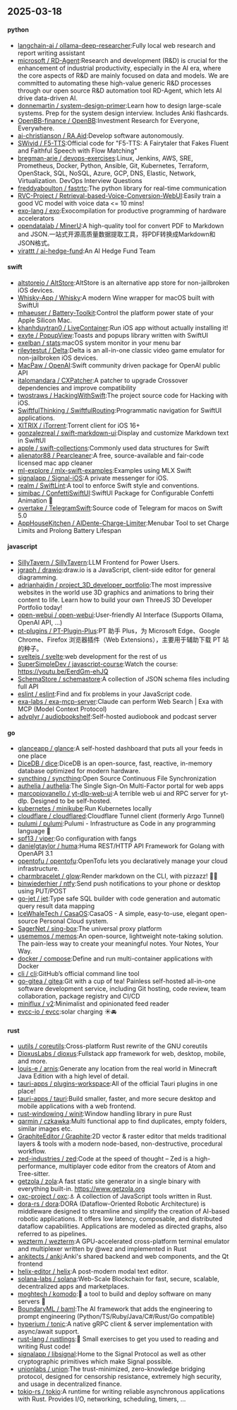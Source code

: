 ## 2025-03-18

#### python
* [langchain-ai / ollama-deep-researcher](https://github.com/langchain-ai/ollama-deep-researcher):Fully local web research and report writing assistant
* [microsoft / RD-Agent](https://github.com/microsoft/RD-Agent):Research and development (R&D) is crucial for the enhancement of industrial productivity, especially in the AI era, where the core aspects of R&D are mainly focused on data and models. We are committed to automating these high-value generic R&D processes through our open source R&D automation tool RD-Agent, which lets AI drive data-driven AI.
* [donnemartin / system-design-primer](https://github.com/donnemartin/system-design-primer):Learn how to design large-scale systems. Prep for the system design interview. Includes Anki flashcards.
* [OpenBB-finance / OpenBB](https://github.com/OpenBB-finance/OpenBB):Investment Research for Everyone, Everywhere.
* [ai-christianson / RA.Aid](https://github.com/ai-christianson/RA.Aid):Develop software autonomously.
* [SWivid / F5-TTS](https://github.com/SWivid/F5-TTS):Official code for "F5-TTS: A Fairytaler that Fakes Fluent and Faithful Speech with Flow Matching"
* [bregman-arie / devops-exercises](https://github.com/bregman-arie/devops-exercises):Linux, Jenkins, AWS, SRE, Prometheus, Docker, Python, Ansible, Git, Kubernetes, Terraform, OpenStack, SQL, NoSQL, Azure, GCP, DNS, Elastic, Network, Virtualization. DevOps Interview Questions
* [freddyaboulton / fastrtc](https://github.com/freddyaboulton/fastrtc):The python library for real-time communication
* [RVC-Project / Retrieval-based-Voice-Conversion-WebUI](https://github.com/RVC-Project/Retrieval-based-Voice-Conversion-WebUI):Easily train a good VC model with voice data <= 10 mins!
* [exo-lang / exo](https://github.com/exo-lang/exo):Exocompilation for productive programming of hardware accelerators
* [opendatalab / MinerU](https://github.com/opendatalab/MinerU):A high-quality tool for convert PDF to Markdown and JSON.一站式开源高质量数据提取工具，将PDF转换成Markdown和JSON格式。
* [virattt / ai-hedge-fund](https://github.com/virattt/ai-hedge-fund):An AI Hedge Fund Team

#### swift
* [altstoreio / AltStore](https://github.com/altstoreio/AltStore):AltStore is an alternative app store for non-jailbroken iOS devices.
* [Whisky-App / Whisky](https://github.com/Whisky-App/Whisky):A modern Wine wrapper for macOS built with SwiftUI
* [mhaeuser / Battery-Toolkit](https://github.com/mhaeuser/Battery-Toolkit):Control the platform power state of your Apple Silicon Mac.
* [khanhduytran0 / LiveContainer](https://github.com/khanhduytran0/LiveContainer):Run iOS app without actually installing it!
* [exyte / PopupView](https://github.com/exyte/PopupView):Toasts and popups library written with SwiftUI
* [exelban / stats](https://github.com/exelban/stats):macOS system monitor in your menu bar
* [rileytestut / Delta](https://github.com/rileytestut/Delta):Delta is an all-in-one classic video game emulator for non-jailbroken iOS devices.
* [MacPaw / OpenAI](https://github.com/MacPaw/OpenAI):Swift community driven package for OpenAI public API
* [italomandara / CXPatcher](https://github.com/italomandara/CXPatcher):A patcher to upgrade Crossover dependencies and improve compatibility
* [twostraws / HackingWithSwift](https://github.com/twostraws/HackingWithSwift):The project source code for Hacking with iOS.
* [SwiftfulThinking / SwiftfulRouting](https://github.com/SwiftfulThinking/SwiftfulRouting):Programmatic navigation for SwiftUI applications.
* [XITRIX / iTorrent](https://github.com/XITRIX/iTorrent):Torrent client for iOS 16+
* [gonzalezreal / swift-markdown-ui](https://github.com/gonzalezreal/swift-markdown-ui):Display and customize Markdown text in SwiftUI
* [apple / swift-collections](https://github.com/apple/swift-collections):Commonly used data structures for Swift
* [alienator88 / Pearcleaner](https://github.com/alienator88/Pearcleaner):A free, source-available and fair-code licensed mac app cleaner
* [ml-explore / mlx-swift-examples](https://github.com/ml-explore/mlx-swift-examples):Examples using MLX Swift
* [signalapp / Signal-iOS](https://github.com/signalapp/Signal-iOS):A private messenger for iOS.
* [realm / SwiftLint](https://github.com/realm/SwiftLint):A tool to enforce Swift style and conventions.
* [simibac / ConfettiSwiftUI](https://github.com/simibac/ConfettiSwiftUI):SwiftUI Package for Configurable Confetti Animation 🎉
* [overtake / TelegramSwift](https://github.com/overtake/TelegramSwift):Source code of Telegram for macos on Swift 5.0
* [AppHouseKitchen / AlDente-Charge-Limiter](https://github.com/AppHouseKitchen/AlDente-Charge-Limiter):Menubar Tool to set Charge Limits and Prolong Battery Lifespan

#### javascript
* [SillyTavern / SillyTavern](https://github.com/SillyTavern/SillyTavern):LLM Frontend for Power Users.
* [jgraph / drawio](https://github.com/jgraph/drawio):draw.io is a JavaScript, client-side editor for general diagramming.
* [adrianhajdin / project_3D_developer_portfolio](https://github.com/adrianhajdin/project_3D_developer_portfolio):The most impressive websites in the world use 3D graphics and animations to bring their content to life. Learn how to build your own ThreeJS 3D Developer Portfolio today!
* [open-webui / open-webui](https://github.com/open-webui/open-webui):User-friendly AI Interface (Supports Ollama, OpenAI API, ...)
* [pt-plugins / PT-Plugin-Plus](https://github.com/pt-plugins/PT-Plugin-Plus):PT 助手 Plus，为 Microsoft Edge、Google Chrome、Firefox 浏览器插件（Web Extensions），主要用于辅助下载 PT 站的种子。
* [sveltejs / svelte](https://github.com/sveltejs/svelte):web development for the rest of us
* [SuperSimpleDev / javascript-course](https://github.com/SuperSimpleDev/javascript-course):Watch the course: https://youtu.be/EerdGm-ehJQ
* [SchemaStore / schemastore](https://github.com/SchemaStore/schemastore):A collection of JSON schema files including full API
* [eslint / eslint](https://github.com/eslint/eslint):Find and fix problems in your JavaScript code.
* [exa-labs / exa-mcp-server](https://github.com/exa-labs/exa-mcp-server):Claude can perform Web Search | Exa with MCP (Model Context Protocol)
* [advplyr / audiobookshelf](https://github.com/advplyr/audiobookshelf):Self-hosted audiobook and podcast server

#### go
* [glanceapp / glance](https://github.com/glanceapp/glance):A self-hosted dashboard that puts all your feeds in one place
* [DiceDB / dice](https://github.com/DiceDB/dice):DiceDB is an open-source, fast, reactive, in-memory database optimized for modern hardware.
* [syncthing / syncthing](https://github.com/syncthing/syncthing):Open Source Continuous File Synchronization
* [authelia / authelia](https://github.com/authelia/authelia):The Single Sign-On Multi-Factor portal for web apps
* [marcopiovanello / yt-dlp-web-ui](https://github.com/marcopiovanello/yt-dlp-web-ui):A terrible web ui and RPC server for yt-dlp. Designed to be self-hosted.
* [kubernetes / minikube](https://github.com/kubernetes/minikube):Run Kubernetes locally
* [cloudflare / cloudflared](https://github.com/cloudflare/cloudflared):Cloudflare Tunnel client (formerly Argo Tunnel)
* [pulumi / pulumi](https://github.com/pulumi/pulumi):Pulumi - Infrastructure as Code in any programming language 🚀
* [spf13 / viper](https://github.com/spf13/viper):Go configuration with fangs
* [danielgtaylor / huma](https://github.com/danielgtaylor/huma):Huma REST/HTTP API Framework for Golang with OpenAPI 3.1
* [opentofu / opentofu](https://github.com/opentofu/opentofu):OpenTofu lets you declaratively manage your cloud infrastructure.
* [charmbracelet / glow](https://github.com/charmbracelet/glow):Render markdown on the CLI, with pizzazz! 💅🏻
* [binwiederhier / ntfy](https://github.com/binwiederhier/ntfy):Send push notifications to your phone or desktop using PUT/POST
* [go-jet / jet](https://github.com/go-jet/jet):Type safe SQL builder with code generation and automatic query result data mapping
* [IceWhaleTech / CasaOS](https://github.com/IceWhaleTech/CasaOS):CasaOS - A simple, easy-to-use, elegant open-source Personal Cloud system.
* [SagerNet / sing-box](https://github.com/SagerNet/sing-box):The universal proxy platform
* [usememos / memos](https://github.com/usememos/memos):An open-source, lightweight note-taking solution. The pain-less way to create your meaningful notes. Your Notes, Your Way.
* [docker / compose](https://github.com/docker/compose):Define and run multi-container applications with Docker
* [cli / cli](https://github.com/cli/cli):GitHub’s official command line tool
* [go-gitea / gitea](https://github.com/go-gitea/gitea):Git with a cup of tea! Painless self-hosted all-in-one software development service, including Git hosting, code review, team collaboration, package registry and CI/CD
* [miniflux / v2](https://github.com/miniflux/v2):Minimalist and opinionated feed reader
* [evcc-io / evcc](https://github.com/evcc-io/evcc):solar charging ☀️🚘

#### rust
* [uutils / coreutils](https://github.com/uutils/coreutils):Cross-platform Rust rewrite of the GNU coreutils
* [DioxusLabs / dioxus](https://github.com/DioxusLabs/dioxus):Fullstack app framework for web, desktop, mobile, and more.
* [louis-e / arnis](https://github.com/louis-e/arnis):Generate any location from the real world in Minecraft Java Edition with a high level of detail.
* [tauri-apps / plugins-workspace](https://github.com/tauri-apps/plugins-workspace):All of the official Tauri plugins in one place!
* [tauri-apps / tauri](https://github.com/tauri-apps/tauri):Build smaller, faster, and more secure desktop and mobile applications with a web frontend.
* [rust-windowing / winit](https://github.com/rust-windowing/winit):Window handling library in pure Rust
* [qarmin / czkawka](https://github.com/qarmin/czkawka):Multi functional app to find duplicates, empty folders, similar images etc.
* [GraphiteEditor / Graphite](https://github.com/GraphiteEditor/Graphite):2D vector & raster editor that melds traditional layers & tools with a modern node-based, non-destructive, procedural workflow.
* [zed-industries / zed](https://github.com/zed-industries/zed):Code at the speed of thought – Zed is a high-performance, multiplayer code editor from the creators of Atom and Tree-sitter.
* [getzola / zola](https://github.com/getzola/zola):A fast static site generator in a single binary with everything built-in. https://www.getzola.org
* [oxc-project / oxc](https://github.com/oxc-project/oxc):⚓ A collection of JavaScript tools written in Rust.
* [dora-rs / dora](https://github.com/dora-rs/dora):DORA (Dataflow-Oriented Robotic Architecture) is middleware designed to streamline and simplify the creation of AI-based robotic applications. It offers low latency, composable, and distributed dataflow capabilities. Applications are modeled as directed graphs, also referred to as pipelines.
* [wezterm / wezterm](https://github.com/wezterm/wezterm):A GPU-accelerated cross-platform terminal emulator and multiplexer written by @wez and implemented in Rust
* [ankitects / anki](https://github.com/ankitects/anki):Anki's shared backend and web components, and the Qt frontend
* [helix-editor / helix](https://github.com/helix-editor/helix):A post-modern modal text editor.
* [solana-labs / solana](https://github.com/solana-labs/solana):Web-Scale Blockchain for fast, secure, scalable, decentralized apps and marketplaces.
* [moghtech / komodo](https://github.com/moghtech/komodo):🦎 a tool to build and deploy software on many servers 🦎
* [BoundaryML / baml](https://github.com/BoundaryML/baml):The AI framework that adds the engineering to prompt engineering (Python/TS/Ruby/Java/C#/Rust/Go compatible)
* [hyperium / tonic](https://github.com/hyperium/tonic):A native gRPC client & server implementation with async/await support.
* [rust-lang / rustlings](https://github.com/rust-lang/rustlings):🦀 Small exercises to get you used to reading and writing Rust code!
* [signalapp / libsignal](https://github.com/signalapp/libsignal):Home to the Signal Protocol as well as other cryptographic primitives which make Signal possible.
* [unionlabs / union](https://github.com/unionlabs/union):The trust-minimized, zero-knowledge bridging protocol, designed for censorship resistance, extremely high security, and usage in decentralized finance.
* [tokio-rs / tokio](https://github.com/tokio-rs/tokio):A runtime for writing reliable asynchronous applications with Rust. Provides I/O, networking, scheduling, timers, ...
